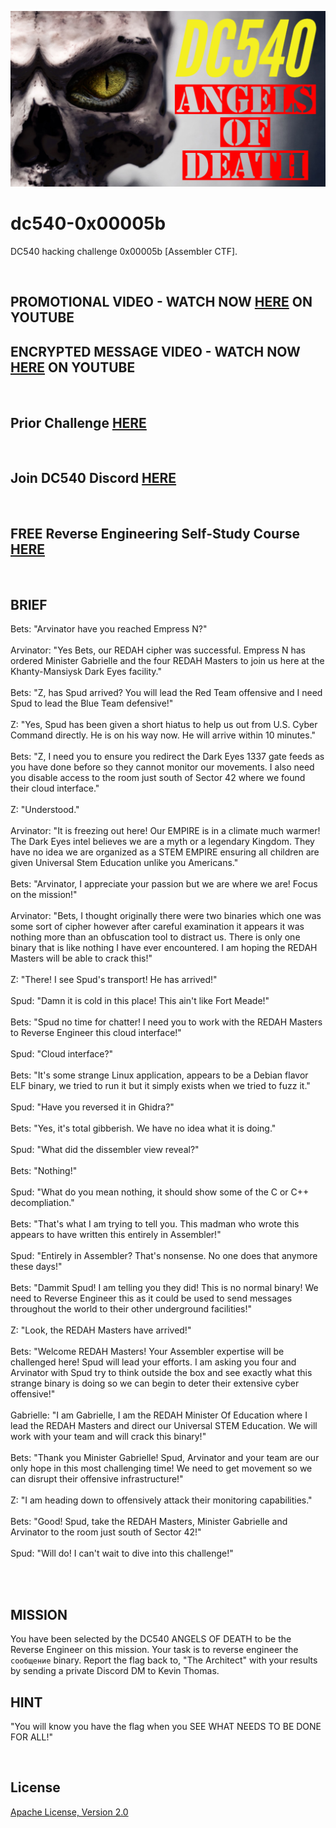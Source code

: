 ![image](https://github.com/mytechnotalent/dc540-0x00005b/blob/main/DC540%20Angels%20Of%20Death.png?raw=true)

# dc540-0x00005b
DC540 hacking challenge 0x00005b [Assembler CTF].

<br>

## PROMOTIONAL VIDEO - WATCH NOW [HERE](https://youtu.be/YJAa4o7WXkE) ON YOUTUBE
## ENCRYPTED MESSAGE VIDEO - WATCH NOW [HERE](https://youtu.be/V1d52iOoF_Y) ON YOUTUBE

<br>

## Prior Challenge [HERE](https://github.com/mytechnotalent/dc540-0x00005a)

<br>

## Join DC540 Discord [HERE](https://discord.gg/TC9V9RCr5U)

<br>

## FREE Reverse Engineering Self-Study Course [HERE](https://github.com/mytechnotalent/Reverse-Engineering-Tutorial)

<br>

## BRIEF
Bets: "Arvinator have you reached Empress N?"<br><br>
Arvinator: "Yes Bets, our REDAH cipher was successful.  Empress N has ordered Minister Gabrielle and the four REDAH Masters to join us here at the Khanty-Mansiysk Dark Eyes facility."<br><br>
Bets: "Z, has Spud arrived?  You will lead the Red Team offensive and I need Spud to lead the Blue Team defensive!"<br><br>
Z: "Yes, Spud has been given a short hiatus to help us out from U.S. Cyber Command directly.  He is on his way now.  He will arrive within 10 minutes."<br><br>
Bets: "Z, I need you to ensure you redirect the Dark Eyes 1337 gate feeds as you have done before so they cannot monitor our movements.  I also need you disable access to the room just south of Sector 42 where we found their cloud interface."<br><br>
Z: "Understood."<br><br>
Arvinator: "It is freezing out here!  Our EMPIRE is in a climate much warmer!  The Dark Eyes intel believes we are a myth or a legendary Kingdom.  They have no idea we are organized as a STEM EMPIRE ensuring all children are given Universal Stem Education unlike you Americans."<br><br>
Bets: "Arvinator, I appreciate your passion but we are where we are!  Focus on the mission!"<br><br>
Arvinator: "Bets, I thought originally there were two binaries which one was some sort of cipher however after careful examination it appears it was nothing more than an obfuscation tool to distract us.  There is only one binary that is like nothing I have ever encountered.  I am hoping the REDAH Masters will be able to crack this!"<br><br>
Z: "There!  I see Spud's transport!  He has arrived!"<br><br>
Spud: "Damn it is cold in this place!  This ain't like Fort Meade!"<br><br>
Bets: "Spud no time for chatter!  I need you to work with the REDAH Masters to Reverse Engineer this cloud interface!"<br><br>
Spud: "Cloud interface?"<br><br>
Bets: "It's some strange Linux application, appears to be a Debian flavor ELF binary, we tried to run it but it simply exists when we tried to fuzz it."<br><br>
Spud: "Have you reversed it in Ghidra?"<br><br>
Bets: "Yes, it's total gibberish.  We have no idea what it is doing."<br><br>
Spud: "What did the dissembler view reveal?"<br><br>
Bets: "Nothing!"<br><br>
Spud: "What do you mean nothing, it should show some of the C or C++ decompliation."<br><br>
Bets: "That's what I am trying to tell you.  This madman who wrote this appears to have written this entirely in Assembler!"<br><br>
Spud: "Entirely in Assembler?  That's nonsense.  No one does that anymore these days!"<br><br>
Bets: "Dammit Spud!  I am telling you they did!  This is no normal binary!  We need to Reverse Engineer this as it could be used to send messages throughout the world to their other underground facilities!"<br><br>
Z: "Look, the REDAH Masters have arrived!"<br><br>
Bets: "Welcome REDAH Masters!  Your Assembler expertise will be challenged here!  Spud will lead your efforts.  I am asking you four and Arvinator with Spud try to think outside the box and see exactly what this strange binary is doing so we can begin to deter their extensive cyber offensive!"<br><br>
Gabrielle: "I am Gabrielle, I am the REDAH Minister Of Education where I lead the REDAH Masters and direct our Universal STEM Education.  We will work with your team and will crack this binary!"<br><br>
Bets: "Thank you Minister Gabrielle!  Spud, Arvinator and your team are our only hope in this most challenging time!  We need to get movement so we can disrupt their offensive infrastructure!"<br><br>
Z: "I am heading down to offensively attack their monitoring capabilities."<br><br>
Bets: "Good!  Spud, take the REDAH Masters, Minister Gabrielle and Arvinator to the room just south of Sector 42!"<br><br>
Spud: "Will do!  I can't wait to dive into this challenge!"<br><br>

<br>

## MISSION
You have been selected by the DC540 ANGELS OF DEATH to be the Reverse Engineer on this mission. Your task is to reverse engineer the `сообщение` binary. Report the flag back to, "The Architect" with your results by sending a private Discord DM to Kevin Thomas.

## HINT
"You will know you have the flag when you SEE WHAT NEEDS TO BE DONE FOR ALL!"

<br>

## License
[Apache License, Version 2.0](https://www.apache.org/licenses/LICENSE-2.0)
